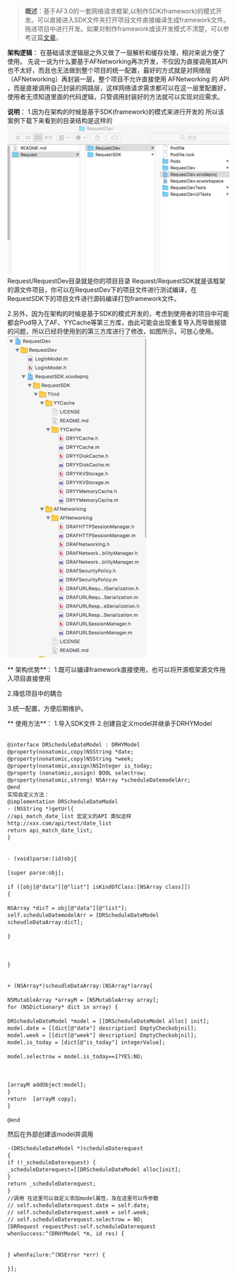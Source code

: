 >**概述**：基于AF3.0的一套网络请求框架,以制作SDK(framework)的模式开发。可以直接进入SDK文件夹打开项目文件直接编译生成framework文件。拖进项目中进行开发。如果对制作framework或该开发模式不清楚，可以参考这篇[文章][文章]。

**架构逻辑**：
在基础请求逻辑层之外又做了一层解析和缓存处理，相对来说方便了使用。 先说一说为什么要基于AFNetworking再次开发，不仅因为直接调用其API也不太好，而且也无法做到整个项目的统一配置，最好的方式就是对网络层（AFNetworking）再封装一层，整个项目不允许直接使用 AFNetworking 的 API ，而是直接调用自己封装的网路层，这样网络请求需求都可以在这一层里配置好，使用者无须知道里面的代码逻辑，只管调用封装好的方法就可以实现对应需求。

**说明**：
1.因为在架构的时候是基于SDK(framework)的模式来进行开发的 所以该案例下载下来看到的目录结构是这样的
![ico原来的样子](https://github.com/jilei6/HttpRequestSDK/blob/master/Request/1.png)
Request/RequestDev目录就是你的项目目录 Request/RequestSDK就是该框架的源文件项目，你可以在RequestDev下的项目文件进行测试编译，在RequestSDK下的项目文件进行源码编译打包framework文件。


2.另外，因为在架构的时候是基于SDK的模式开发的，考虑到使用者的项目中可能都会Pod导入了AF、YYCache等第三方库，由此可能会出现重复导入而导致报错的问题，所以已经将使用到的第三方库进行了修改，如图所示，可放心使用。
![ico原来的样子](https://github.com/jilei6/HttpRequestSDK/blob/master/Request/2.png)


** 架构优势**：
1.既可以编译framework直接使用，也可以将开源框架源文件拖入项目直接使用

2.降低项目中的耦合

3.统一配置，方便后期维护。


** 使用方法**：
1.导入SDK文件
2.创建自定义model并继承于DRHYModel

```

@interface DRScheduleDateModel : DRHYModel
@property(nonatomic,copy)NSString *date;
@property(nonatomic,copy)NSString *week;
@property(nonatomic,assign)NSInteger is_today;
@property (nonatomic,assign) BOOL selectrow;
@property(nonatomic,strong) NSArray *scheduleDatemodelArr;
@end
实现自定义方法：
@implementation DRScheduleDateModel
- (NSString *)getUrl{
//api_match_date_list 宏定义的API 类似这样http://xxx.com/api/test/date_list
return api_match_date_list;
}


- (void)parse:(id)obj{

[super parse:obj];

if ([obj[@"data"][@"list"] isKindOfClass:[NSArray class]])
{

NSArray *dicT = obj[@"data"][@"list"];
self.scheduleDatemodelArr = [DRScheduleDateModel scheudleDataArray:dicT];

}



}


+ (NSArray*)scheudleDataArray:(NSArray*)array{

NSMutableArray *arrayM = [NSMutableArray array];
for (NSDictionary* dict in array) {

DRScheduleDateModel *model = [[DRScheduleDateModel alloc] init];
model.date = [[dict[@"date"] description] EmptyCheckobjnil];
model.week = [[dict[@"week"] description] EmptyCheckobjnil];
model.is_today = [dict[@"is_today"] integerValue];

model.selectrow = model.is_today==1?YES:NO;



[arrayM addObject:model];
}
return  [arrayM copy];
}

@end
```
然后在外部创建该model并调用

```
-(DRScheduleDateModel *)scheduleDaterequest
{
if (!_scheduleDaterequest) {
_scheduleDaterequest=[[DRScheduleDateModel alloc]init];
}
return _scheduleDaterequest;
}
//调用 在这里可以自定义添加model属性，及在这里可以传参数
// self.scheduleDaterequest.date = self.date;
// self.scheduleDaterequest.week = self.week;
// self.scheduleDaterequest.selectrow = NO;
[DRRequest requestPost:self.scheduleDaterequest whenSuccess:^(DRHYModel *m, id res) {


} whenFailure:^(NSError *err) {

}];
```




[文章]:http://www.cocoachina.com/ios/20150127/11022.html
